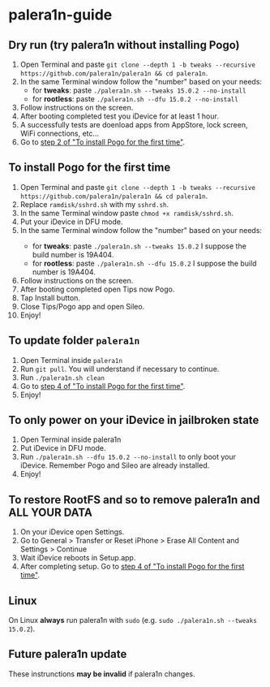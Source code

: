 # palera1n-guide
## Dry run (try palera1n without installing Pogo)
1. Open Terminal and paste `git clone --depth 1 -b tweaks --recursive https://github.com/palera1n/palera1n && cd palera1n`.
2. In the same Terminal window follow the "number" based on your needs:
   * for **tweaks**:  paste `./palera1n.sh --tweaks 15.0.2 --no-install`
   * for **rootless**: paste `./palera1n.sh --dfu 15.0.2 --no-install`
3. Follow instructions on the screen.
4. After booting completed test you iDevice for at least 1 hour.
5. A successfully tests are doenload apps from AppStore, lock screen, WiFi connections, etc...
6. Go to <a href="#item2">step 2 of "To install Pogo for the first time"</a>.

## To install Pogo for the **first time**
<ol>
    <li id="item1">Open Terminal and paste <code>git clone --depth 1 -b tweaks --recursive https://github.com/palera1n/palera1n && cd palera1n</code>.</li>
    <li id="item2">Replace <code>ramdisk/sshrd.sh</code> with my <code>sshrd.sh</code>.</li>
    <li id="item3">In the same Terminal window paste <code>chmod +x ramdisk/sshrd.sh</code>.</li>
    <li id="item4">Put your iDevice in DFU mode.</li>
    <li id="item5">In the same Terminal window follow the "number" based on your needs:</li>
      <ul>
        <li>for <b>tweaks</b>:  paste <code>./palera1n.sh --tweaks 15.0.2</code> I suppose the build number is 19A404.</li>
        <li>for <b>rootless</b>: paste <code>./palera1n.sh --dfu 15.0.2</code> I suppose the build number is 19A404. </li>
      </ul>
    <li id="item6">Follow instructions on the screen.</li>
    <li id="item7">After booting completed open Tips now Pogo.</li>
    <li id="item8">Tap Install button.</li>
    <li id="item9">Close Tips/Pogo app and open Sileo.</li>
    <li id="item10">Enjoy!</li>
</ol>

## To update folder `palera1n`
1. Open Terminal inside `palera1n`
2. Run `git pull`. You will understand if necessary to continue.
3. Run `./palera1n.sh clean`
4. Go to <a href="#item4">step 4 of "To install Pogo for the first time"</a>.
6. Enjoy!

## To only power on your iDevice in jailbroken state
1. Open Terminal inside palera1n
2. Put iDevice in DFU mode.
3. Run `./palera1n.sh --dfu 15.0.2 --no-install` to only boot your iDevice. Remember Pogo and Sileo are already installed.
4. Enjoy!

## To restore RootFS and so to **remove palera1n** and **ALL YOUR DATA**
1. On your iDevice open Settings.
2. Go to General > Transfer or Reset iPhone > Erase All Content and Settings > Continue
3. Wait iDevice reboots in Setup.app.
4. After completing setup. Go to <a href="#item4">step 4 of "To install Pogo for the first time"</a>.

## Linux
On Linux **always** run palera1n with `sudo` (e.g. `sudo ./palera1n.sh --tweaks 15.0.2`).

## Future palera1n update
These instrunctions **may be invalid** if palera1n changes.
